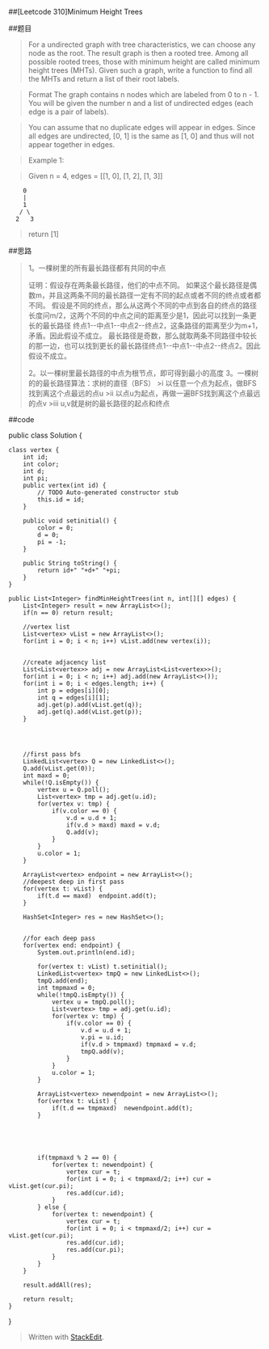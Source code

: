 
##[Leetcode 310]Minimum Height Trees

##题目

>For a undirected graph with tree characteristics, we can choose any node as the root. The result graph is then a rooted tree. Among all possible rooted trees, those with minimum height are called minimum height trees (MHTs). Given such a graph, write a function to find all the MHTs and return a list of their root labels.

>Format
The graph contains n nodes which are labeled from 0 to n - 1. You will be given the number n and a list of undirected edges (each edge is a pair of labels).

>You can assume that no duplicate edges will appear in edges. Since all edges are undirected, [0, 1] is the same as [1, 0] and thus will not appear together in edges.

>Example 1:

>Given n = 4, edges = [[1, 0], [1, 2], [1, 3]]

        0
        |
        1
       / \
      2   3
>return [1]

##思路
>1。一棵树里的所有最长路径都有共同的中点
>
>证明：假设存在两条最长路径，他们的中点不同。
>如果这个最长路径是偶数m，并且这两条不同的最长路径一定有不同的起点或者不同的终点或者都不同。
>假设是不同的终点，那么从这两个不同的中点到各自的终点的路径长度问m/2，这两个不同的中点之间的距离至少是1，因此可以找到一条更长的最长路径 终点1--中点1--中点2--终点2，这条路径的距离至少为m+1，矛盾。因此假设不成立。
>最长路径是奇数，那么就取两条不同路径中较长的那一边，也可以找到更长的最长路径终点1--中点1--中点2--终点2。因此假设不成立。
>
>2。以一棵树里最长路径的中点为根节点，即可得到最小的高度
>3。一棵树的的最长路径算法：求树的直径（BFS）
	>i 以任意一个点为起点，做BFS找到离这个点最远的点u
	>ii 以点u为起点，再做一遍BFS找到离这个点最远的点v
	>iii u,v就是树的最长路径的起点和终点


##code

   public class Solution {
	
	class vertex {
		int id;
		int color;
		int d;
		int pi;
		public vertex(int id) {
			// TODO Auto-generated constructor stub
			this.id = id;
		}
		
		public void setinitial() {
			color = 0;
			d = 0;
			pi = -1;
		}
		
		public String toString() {
			return id+" "+d+" "+pi;
		}
	}
	
    public List<Integer> findMinHeightTrees(int n, int[][] edges) {
    	List<Integer> result = new ArrayList<>();
    	if(n == 0) return result;
    	
    	//vertex list
    	List<vertex> vList = new ArrayList<>();
    	for(int i = 0; i < n; i++) vList.add(new vertex(i));
    	
    	
    	//create adjacency list
    	List<List<vertex>> adj = new ArrayList<List<vertex>>();
    	for(int i = 0; i < n; i++) adj.add(new ArrayList<>());
    	for(int i = 0; i < edges.length; i++) {
    		int p = edges[i][0];
    		int q = edges[i][1];
    		adj.get(p).add(vList.get(q));
    		adj.get(q).add(vList.get(p));
    	}
    	
    	
    	
    	
    	//first pass bfs
    	LinkedList<vertex> Q = new LinkedList<>();
    	Q.add(vList.get(0));
    	int maxd = 0;
    	while(!Q.isEmpty()) {
    		vertex u = Q.poll();
    		List<vertex> tmp = adj.get(u.id);
    		for(vertex v: tmp) {
    			if(v.color == 0) {
    				v.d = u.d + 1;
    				if(v.d > maxd) maxd = v.d;
    				Q.add(v);
    			}
    		}
    		u.color = 1;
    	}
    	
    	ArrayList<vertex> endpoint = new ArrayList<>();
    	//deepest deep in first pass
    	for(vertex t: vList) {
    		if(t.d == maxd)  endpoint.add(t);
    	}
    	
    	HashSet<Integer> res = new HashSet<>();
    	
    	
    	//for each deep pass
    	for(vertex end: endpoint) {
    		System.out.println(end.id);
    		
    		for(vertex t: vList) t.setinitial();
    		LinkedList<vertex> tmpQ = new LinkedList<>();
        	tmpQ.add(end);
        	int tmpmaxd = 0;
        	while(!tmpQ.isEmpty()) {
        		vertex u = tmpQ.poll();
        		List<vertex> tmp = adj.get(u.id);
        		for(vertex v: tmp) {
        			if(v.color == 0) {
        				v.d = u.d + 1;
        				v.pi = u.id;
        				if(v.d > tmpmaxd) tmpmaxd = v.d;
        				tmpQ.add(v);
        			}
        		}
        		u.color = 1;
        	}
        	
        	ArrayList<vertex> newendpoint = new ArrayList<>();
        	for(vertex t: vList) {
        		if(t.d == tmpmaxd)  newendpoint.add(t);
        	}
        	

        	
        	
        	
        	if(tmpmaxd % 2 == 0) {
        		for(vertex t: newendpoint) {
        			vertex cur = t;
        			for(int i = 0; i < tmpmaxd/2; i++) cur = vList.get(cur.pi);
        			res.add(cur.id);
        		}
        	} else {
        		for(vertex t: newendpoint) {
        			vertex cur = t;
        			for(int i = 0; i < tmpmaxd/2; i++) cur = vList.get(cur.pi);
        			res.add(cur.id);
        			res.add(cur.pi);
        		}
        	}
    	}
    	
    	result.addAll(res);

    	return result;
    }
}


> Written with [StackEdit](https://stackedit.io/).